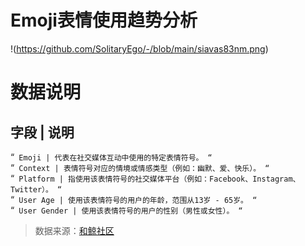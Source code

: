 # Emoji表情使用趋势分析

!(https://github.com/SolitaryEgo/-/blob/main/siavas83nm.png)

# 数据说明
## 字段	 |  说明

“`
Emoji | 代表在社交媒体互动中使用的特定表情符号。
“`  
“`
Context | 表情符号对应的情境或情感类型（例如：幽默、爱、快乐）。
“`  
“`
Platform | 指使用该表情符号的社交媒体平台（例如：Facebook、Instagram、Twitter）。
“`  
“`
User Age | 使用该表情符号的用户的年龄，范围从13岁 - 65岁。
“`  
“`
User Gender | 使用该表情符号的用户的性别（男性或女性）。
“`  

>数据来源：[和鲸社区](https://www.heywhale.com/mw/dataset/66bef4db9b33c0f19c7a1c8c)
